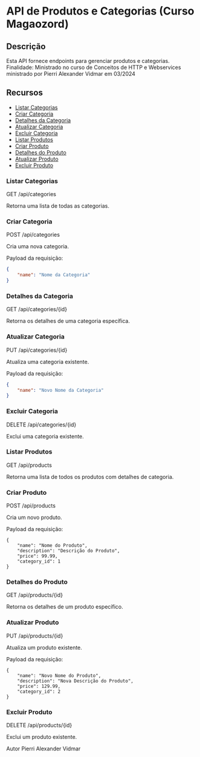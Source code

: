 # API de Produtos e Categorias (Curso Magaozord)

## Descrição
Esta API fornece endpoints para gerenciar produtos e categorias.
Finalidade: Ministrado no curso de Conceitos de HTTP e Webservices ministrado por Pierri Alexander Vidmar em 03/2024

## Recursos

- [Listar Categorias](#listar-categorias)
- [Criar Categoria](#criar-categoria)
- [Detalhes da Categoria](#detalhes-da-categoria)
- [Atualizar Categoria](#atualizar-categoria)
- [Excluir Categoria](#excluir-categoria)
- [Listar Produtos](#listar-produtos)
- [Criar Produto](#criar-produto)
- [Detalhes do Produto](#detalhes-do-produto)
- [Atualizar Produto](#atualizar-produto)
- [Excluir Produto](#excluir-produto)



### Listar Categorias
GET /api/categories

Retorna uma lista de todas as categorias.



### Criar Categoria
POST /api/categories

Cria uma nova categoria.

Payload da requisição:

```json
{
    "name": "Nome da Categoria"
}
```



### Detalhes da Categoria
GET /api/categories/{id}

Retorna os detalhes de uma categoria específica.



### Atualizar Categoria
PUT /api/categories/{id}

Atualiza uma categoria existente.

Payload da requisição:

```json
{
    "name": "Novo Nome da Categoria"
}
```


### Excluir Categoria
DELETE /api/categories/{id}

Exclui uma categoria existente.



### Listar Produtos
GET /api/products

Retorna uma lista de todos os produtos com detalhes de categoria.


### Criar Produto
POST /api/products

Cria um novo produto.

Payload da requisição:

```
{
    "name": "Nome do Produto",
    "description": "Descrição do Produto",
    "price": 99.99,
    "category_id": 1
}
```

### Detalhes do Produto
GET /api/products/{id}

Retorna os detalhes de um produto específico.


### Atualizar Produto
PUT /api/products/{id}

Atualiza um produto existente.

Payload da requisição:

```
{
    "name": "Novo Nome do Produto",
    "description": "Nova Descrição do Produto",
    "price": 129.99,
    "category_id": 2
}
```

### Excluir Produto
DELETE /api/products/{id}

Exclui um produto existente.

Autor
Pierri Alexander Vidmar
